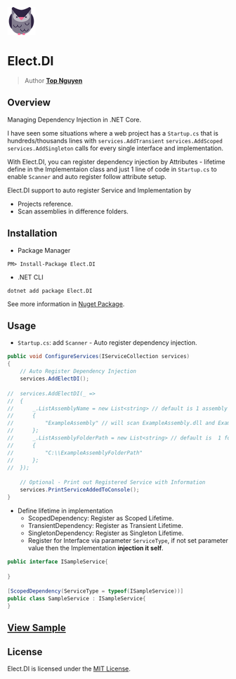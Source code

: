 ﻿![Logo](../../../Logo.png)
# Elect.DI
> Author [**Top Nguyen**](http://topnguyen.net)

## Overview

Managing Dependency Injection in .NET Core.

I have seen some situations where a web project has a `Startup.cs` that is hundreds/thousands lines with `services.AddTransient` `services.AddScoped` `services.AddSingleton` calls for every single interface and implementation.

With Elect.DI, you can register dependency injection by Attributes - lifetime define in the Implementaion class and just 1 line of code in `Startup.cs` to enable `Scanner` and auto register follow attribute setup.

Elect.DI support to auto register Service and Implementation by
- Projects reference.
- Scan assemblies in difference folders.

## Installation
- Package Manager
```
PM> Install-Package Elect.DI
```
- .NET CLI
```
dotnet add package Elect.DI
```

See more information in [Nuget Package](https://www.nuget.org/packages/Elect.DI/).

## Usage

- `Startup.cs`: add `Scanner` - Auto register dependency injection.
```c#
public void ConfigureServices(IServiceCollection services)
{
    // Auto Register Dependency Injection
    services.AddElectDI();
    
//  services.AddElectDI(_ =>
//  {
//      _.ListAssemblyName = new List<string> // default is 1 assembly name: application name - Elect.Sample.DI
//      {
//          "ExampleAssembly" // will scan ExampleAssembly.dll and ExampleAssembly.*.dll
//      };
//      _.ListAssemblyFolderPath = new List<string> // default is  1 folder: application base folder path
//      {
//          "C:\\ExampleAssemblyFolderPath" 
//      };
//  });

    // Optional - Print out Registered Service with Information
    services.PrintServiceAddedToConsole();
}
```

- Define lifetime in implementation
  + ScopedDependency: Register as Scoped Lifetime.
  + TransientDependency: Register as Transient Lifetime.
  + SingletonDependency: Register as Singleton Lifetime.
  + Register for Interface via parameter `ServiceType`, if not set parameter value then the Implementation **injection it self**.
 
```c#
public interface ISampleService{

}

[ScopedDependency(ServiceType = typeof(ISampleService))]
public class SampleService : ISampleService{
}
```

## [View Sample](../../../samples/DI/Elect.Sample.DI/README.md)

## License
Elect.DI is licensed under the [MIT License](../../../LICENSE).